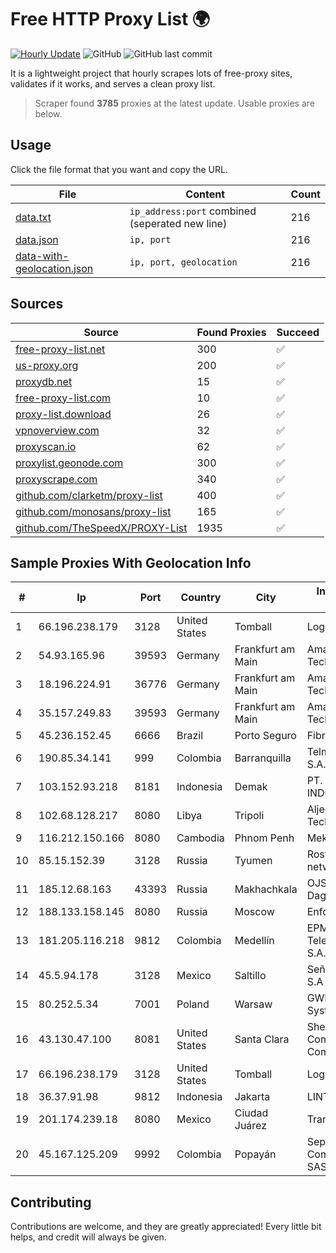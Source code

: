 
# Free HTTP Proxy List 🌍

[![Hourly Update](https://github.com/mertguvencli/http-proxy-list/actions/workflows/main.yml/badge.svg?branch=main)](https://github.com/mertguvencli/http-proxy-list/actions/workflows/main.yml)
![GitHub](https://img.shields.io/github/license/mertguvencli/http-proxy-list)
![GitHub last commit](https://img.shields.io/github/last-commit/mertguvencli/http-proxy-list)

It is a lightweight project that hourly scrapes lots of free-proxy sites, validates if it works, and serves a clean proxy list.


> Scraper found **3785** proxies at the latest update. Usable proxies are below.

## Usage

Click the file format that you want and copy the URL.


|File|Content|Count|
|----|-------|-----|
|[data.txt](https://raw.githubusercontent.com/mertguvencli/http-proxy-list/main/proxy-list/data.txt)|`ip_address:port` combined (seperated new line)|216|
|[data.json](https://raw.githubusercontent.com/mertguvencli/http-proxy-list/main/proxy-list/data.json)|`ip, port`|216|
|[data-with-geolocation.json](https://raw.githubusercontent.com/mertguvencli/http-proxy-list/main/proxy-list/data-with-geolocation.json)|`ip, port, geolocation`|216|

## Sources

|Source|Found Proxies|Succeed|
|------|-------------|-------|
|[free-proxy-list.net](https://free-proxy-list.net)|300|✅|
|[us-proxy.org](https://www.us-proxy.org)|200|✅|
|[proxydb.net](http://proxydb.net)|15|✅|
|[free-proxy-list.com](https://free-proxy-list.com/?page=&port=&type%5B%5D=http&type%5B%5D=https&up_time=0&search=Search)|10|✅|
|[proxy-list.download](https://www.proxy-list.download/HTTP)|26|✅|
|[vpnoverview.com](https://vpnoverview.com/privacy/anonymous-browsing/free-proxy-servers)|32|✅|
|[proxyscan.io](https://www.proxyscan.io)|62|✅|
|[proxylist.geonode.com](https://proxylist.geonode.com/api/proxy-list?limit=300&page=1&sort_by=lastChecked&sort_type=desc&protocols=http,https)|300|✅|
|[proxyscrape.com](https://api.proxyscrape.com/v2/?request=displayproxies&protocol=http&timeout=10000&country=all&ssl=all&anonymity=all)|340|✅|
|[github.com/clarketm/proxy-list](https://raw.githubusercontent.com/clarketm/proxy-list/master/proxy-list-raw.txt)|400|✅|
|[github.com/monosans/proxy-list](https://raw.githubusercontent.com/monosans/proxy-list/main/proxies/http.txt)|165|✅|
|[github.com/TheSpeedX/PROXY-List](https://raw.githubusercontent.com/TheSpeedX/PROXY-List/master/http.txt)|1935|✅|


## Sample Proxies With Geolocation Info

|#|Ip|Port|Country|City|Internet Service Provider|
|-|--|----|-------|----|-------------------------|
|1|66.196.238.179|3128|United States|Tomball|Logix|
|2|54.93.165.96|39593|Germany|Frankfurt am Main|Amazon Technologies Inc.|
|3|18.196.224.91|36776|Germany|Frankfurt am Main|Amazon Technologies Inc.|
|4|35.157.249.83|39593|Germany|Frankfurt am Main|Amazon Technologies Inc.|
|5|45.236.152.45|6666|Brazil|Porto Seguro|Fibranet Brasil|
|6|190.85.34.141|999|Colombia|Barranquilla|Telmex Colombia S.A.|
|7|103.152.93.218|8181|Indonesia|Demak|PT. JAYA LINTAS INDONESIA|
|8|102.68.128.217|8080|Libya|Tripoli|Aljeel Aljadeed For Technology|
|9|116.212.150.166|8080|Cambodia|Phnom Penh|MekongNet|
|10|85.15.152.39|3128|Russia|Tyumen|Rostelecom networks|
|11|185.12.68.163|43393|Russia|Makhachkala|OJSC Elektronic Dagestan|
|12|188.133.158.145|8080|Russia|Moscow|Enforta-MSK|
|13|181.205.116.218|9812|Colombia|Medellín|EPM Telecomunicaciones S.A. E.S.P.|
|14|45.5.94.178|3128|Mexico|Saltillo|Señal Interactiva, S.A De C.V|
|15|80.252.5.34|7001|Poland|Warsaw|GWNET Autonomus System|
|16|43.130.47.100|8081|United States|Santa Clara|Shenzhen Tencent Computer Systems Company Limited|
|17|66.196.238.179|3128|United States|Tomball|Logix|
|18|36.37.91.98|9812|Indonesia|Jakarta|LINTASARTA|
|19|201.174.239.18|8080|Mexico|Ciudad Juárez|Transtelco Inc|
|20|45.167.125.209|9992|Colombia|Popayán|Sepcom Comunicaciones SAS|



## Contributing

Contributions are welcome, and they are greatly appreciated! Every
little bit helps, and credit will always be given.

